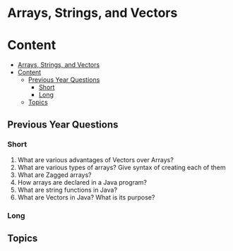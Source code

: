 # Arrays, Strings, and Vectors

# Content

- [Arrays, Strings, and Vectors](#arrays-strings-and-vectors)
- [Content](#content)
  - [Previous Year Questions](#previous-year-questions)
    - [Short](#short)
    - [Long](#long)
  - [Topics](#topics)

## Previous Year Questions

### Short

1. What are various advantages of Vectors over Arrays?
2. What are various types of arrays? Give syntax of creating each of them
3. What are Zagged arrays?
4. How arrays are declared in a Java program?
5. What are string functions in Java?
6. What are Vectors in Java? What is its purpose?

### Long

## Topics
